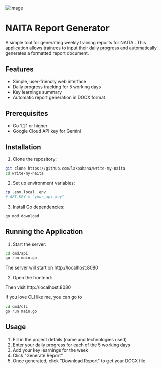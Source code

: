 ![image](https://github.com/user-attachments/assets/869e26e9-2b89-4876-83f2-8d21f83f3cee)

# NAITA Report Generator

A simple tool for generating weekly training reports for NAITA . This application allows trainees to input their daily progress and automatically generates a formatted report document.

## Features

- Simple, user-friendly web interface
- Daily progress tracking for 5 working days
- Key learnings summary
- Automatic report generation in DOCX format

## Prerequisites

- Go 1.21 or higher
- Google Cloud API key for Gemini

## Installation

1. Clone the repository:
```bash
git clone https://github.com/lakpahana/write-my-naita
cd write-my-naita
```

2. Set up environment variables:
```bash
cp .env.local .env
# API_KEY = "your_api_key"
```

3. Install Go dependencies:
```bash
go mod download
```

## Running the Application

1. Start the server:
```bash
cd cmd/api	
go run main.go
```
The server will start on http://localhost:8080

2. Open the frontend:

Then visit http://localhost:8080

If you love CLI like me, you can go to 
```bash
cd cmd/cli
go run main.go
```

## Usage

1. Fill in the project details (name and technologies used)
2. Enter your daily progress for each of the 5 working days
3. Add your key learnings for the week
4. Click "Generate Report"
5. Once generated, click "Download Report" to get your DOCX file
